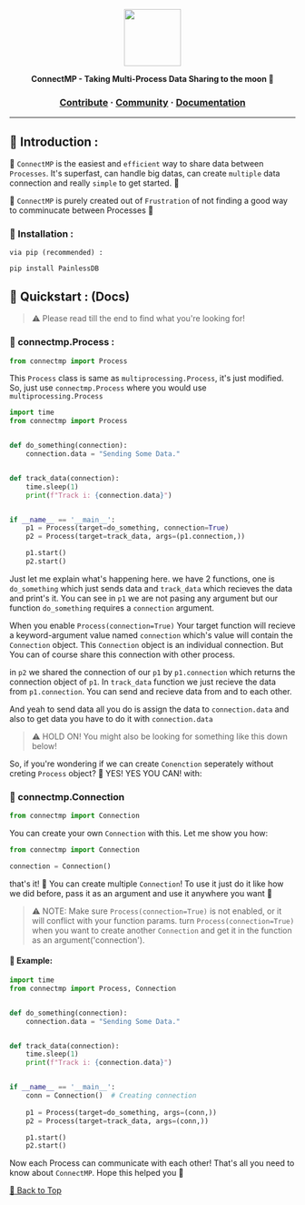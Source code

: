 <a href="https://github.com/AidenEllis/Cligo"><p align="center"></a>
<img height=100 src="https://upstorage.pythonanywhere.com/api/storage/file/its_sakib/Public/Github/ConnectMP/ConnectMP_logo_1.png"/>

<p align="center">
  <strong>ConnectMP - Taking Multi-Process Data Sharing to the moon 🚀</strong>
</p>

<h3 align="center">
  <a href="https://github.com/AidenEllis/ConnectMP/blob/main/CONTRIBUTING.md">Contribute</a>
  <span> · </span>
  <a href="https://discord.gg/aw35Kb7uE7">Community</a>
  <span> · </span>
  <a href="https://github.com/AidenEllis/ConnectMP/">Documentation</a>
</h3>

---

## 🎫 Introduction :
🍤 `ConnectMP` is the easiest and `efficient` way to share data between `Processes`. It's superfast, can handle big datas, can
create `multiple` data connection and really `simple` to get started. 🍰

🥐 `ConnectMP` is purely created out of `Frustration` of not finding a good way to comminucate between Processes 🥨

### 🥗 Installation :
`via pip (recommended) :`
```commandline
pip install PainlessDB
```

## 🧇 Quickstart : (Docs)
> ⚠ Please read till the end to find what you're looking for!

### 🍤 connectmp.Process :
```python
from connectmp import Process
```
This `Process` class is same as `multiprocessing.Process`, it's just modified.
So, just use `connectmp.Process` where you would use `multiprocessing.Process`
```python
import time
from connectmp import Process


def do_something(connection):
    connection.data = "Sending Some Data."


def track_data(connection):
    time.sleep(1)
    print(f"Track i: {connection.data}")


if __name__ == '__main__':
    p1 = Process(target=do_something, connection=True)
    p2 = Process(target=track_data, args=(p1.connection,))

    p1.start()
    p2.start()
```
Just let me explain what's happening here. we have 2 functions, one is 
`do_something` which just sends data and `track_data` which recieves the data
and print's it. You can see in `p1` we are not pasing any argument but our
function `do_something` requires a `connection` argument.

When you enable `Process(connection=True)` Your target function will recieve
a keyword-argument value named `connection` which's value will contain the `Connection`
object. This `Connection` object is an individual connection. But You can of course share
this connection with other process.

in `p2` we shared the connection of our `p1` by `p1.connection` which 
returns the connection object of `p1`. In `track_data` function we just
recieve the data from `p1.connection`. You can send and recieve data from and to each other.

And yeah to send data all you do is assign the data to `connection.data` and also to
get data you have to do it with `connection.data`

> ⚠ HOLD ON! You might also be looking for something like this down below!

So, if you're wondering if we can create `Conenction` seperately without creting
`Process` object? 🎉 YES! YES YOU CAN! with:

### 🥨 connectmp.Connection
```python
from connectmp import Connection
```
You can create your own `Connection` with this. Let me show you how:
```python
from connectmp import Connection

connection = Connection()
```
that's it! 🎉 You can create multiple `Connection`!
To use it just do it like how we did before, pass it as an argument and use it anywhere you want 🥂
> ⚠ NOTE: Make sure `Process(connection=True)` is not enabled, or it will conflict
with your function params. turn `Process(connection=True)` when you want to create another
`Connection` and get it in the function as an argument('connection').

#### 🌮 Example:
```python
import time
from connectmp import Process, Connection


def do_something(connection):
    connection.data = "Sending Some Data."


def track_data(connection):
    time.sleep(1)
    print(f"Track i: {connection.data}")


if __name__ == '__main__':
    conn = Connection()  # Creating connection
    
    p1 = Process(target=do_something, args=(conn,))
    p2 = Process(target=track_data, args=(conn,))

    p1.start()
    p2.start()
```

Now each Process can communicate with each other! That's all
you need to know about `ConnectMP`. Hope this helped you 🎉

[🌟 Back to Top](#)
